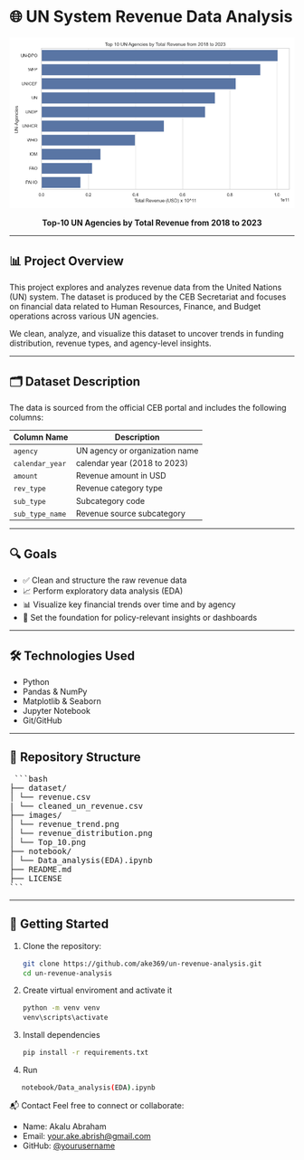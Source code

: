 # 🌐 UN System Revenue Data Analysis

![Revenue Trend](images/Top_10.png)
<p align="center"><b>Top-10 UN Agencies by Total Revenue from 2018 to 2023</b></p>

---

## 📊 Project Overview

This project explores and analyzes revenue data from the United Nations (UN) system. The dataset is produced by the CEB Secretariat and focuses on financial data related to Human Resources, Finance, and Budget operations across various UN agencies.

We clean, analyze, and visualize this dataset to uncover trends in funding distribution, revenue types, and agency-level insights.

---

## 🗂️ Dataset Description

The data is sourced from the official CEB portal and includes the following columns:

| Column Name       | Description |
|-------------------|-------------|
| `agency`          | UN agency or organization name |
| `calendar_year`   | calendar year (2018 to 2023) |
| `amount`          | Revenue amount in USD |
| `rev_type`        | Revenue category type |
| `sub_type`        | Subcategory code |
| `sub_type_name`   | Revenue source subcategory |

---

## 🔍 Goals

- ✅ Clean and structure the raw revenue data
- 📈 Perform exploratory data analysis (EDA)
- 📊 Visualize key financial trends over time and by agency
- 🧩 Set the foundation for policy-relevant insights or dashboards

---

## 🛠️ Technologies Used

- Python
- Pandas & NumPy
- Matplotlib & Seaborn
- Jupyter Notebook
- Git/GitHub

---

## 📁 Repository Structure
<pre> ```bash
├── dataset/
│ └── revenue.csv
| └── cleaned_un_revenue.csv
├── images/
│ └── revenue_trend.png
│ └── revenue_distribution.png
│ └── Top_10.png
├── notebook/
│ └── Data_analysis(EDA).ipynb
├── README.md
├── LICENSE
```</pre>


---

## 🚀 Getting Started

1. Clone the repository:
   ```bash
   git clone https://github.com/ake369/un-revenue-analysis.git
   cd un-revenue-analysis
2. Create virtual enviroment and activate it
   ```bash
   python -m venv venv
   venv\scripts\activate
   ```
3. Install dependencies
   ```bash
   pip install -r requirements.txt
   ```
4. Run 
```bash
   notebook/Data_analysis(EDA).ipynb
   ```

📬 Contact
Feel free to connect or collaborate:
- Name: Akalu Abraham
- Email: your.ake.abrish@gmail.com
- GitHub: [@yourusername](https://github.com/ake369/UN-Revenue-Analysis) 

